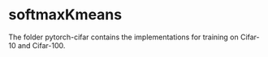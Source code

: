 # softmaxKmeans
The folder pytorch-cifar contains the implementations for training on Cifar-10 and Cifar-100.

